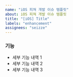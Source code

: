 ```yaml
---
name: "iOS 피쳐 개발 이슈 템플릿"
about: iOS 피쳐 개발 이슈 템플릿
title: "[iOS] Title"
labels: "enhancement"
assignees: "seizze"
---
```


### 기능

- 세부 기능 내역 1
- 세부 기능 내역 2
- 세부 기능 내역 3
